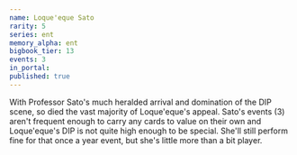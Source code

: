 ```yaml
---
name: Loque'eque Sato
rarity: 5
series: ent
memory_alpha: ent
bigbook_tier: 13
events: 3
in_portal:
published: true
---
```


With Professor Sato's much heralded arrival and domination of the DIP scene, so died the vast majority of Loque'eque's appeal. Sato's events (3) aren't frequent enough to carry any cards to value on their own and Loque'eque's DIP is not quite high enough to be special. She'll still perform fine for that once a year event, but she's little more than a bit player.
